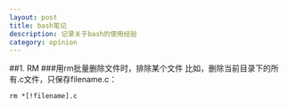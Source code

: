 ```yaml
---
layout: post
title: bash笔记 
description: 记录关于bash的使用经验
category: opinion 
---
```


##1. RM 
###用rm批量删除文件时，排除某个文件
比如，删除当前目录下的所有.c文件，只保存filename.c：

    rm *[!filename].c

